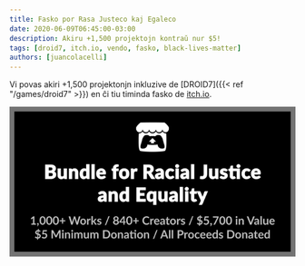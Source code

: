 ```yaml
---
title: Fasko por Rasa Justeco kaj Egaleco
date: 2020-06-09T06:45:00-03:00
description: Akiru +1,500 projektojn kontraŭ nur $5!
tags: [droid7, itch.io, vendo, fasko, black-lives-matter]
authors: [juancolacelli]
---
```


Vi povas akiri +1,500 projektonjn inkluzive de [DROID7]({{< ref "/games/droid7" >}}) en ĉi tiu timinda fasko de [itch.io](https://poopbits.itch.io).

[![Fasko](bundle.png)](https://itch.io/b/520/bundle-for-racial-justice-and-equality)
